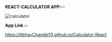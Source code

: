  <b> REACT-CALCULATOR APP:-- </b></br>
 
 
![calculator](https://user-images.githubusercontent.com/97330477/151491296-0c4a873e-12ad-4de4-a125-8305e97360f1.jpg)



<b> App Link :- </b>

https://AbhayChandel13.github.io/Calculator-React

